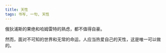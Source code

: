 ```yaml
---
title: 天性
tags: 书写, 一句, 天性
---
```



俄狄浦斯的果绝和哈姆雷特的熟虑，都不值得自豪。

然而，面对不可知的世界和无常的命运，人应当热爱自己的天性，这是唯一可以做的。

